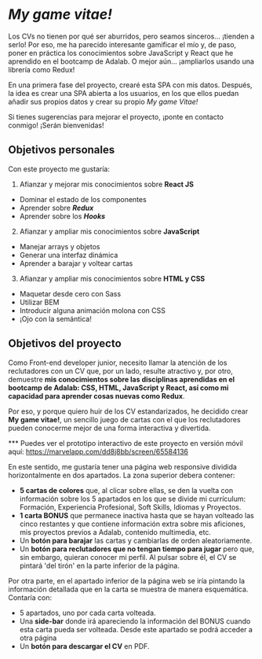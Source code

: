 # _My game vitae!_

Los CVs no tienen por qué ser aburridos, pero seamos sinceros... ¡tienden a serlo! Por eso, me ha parecido interesante gamificar el mío y, de paso, poner en práctica los conocimientos sobre JavaScript y React que he aprendido en el bootcamp de Adalab. O mejor aún... ¡ampliarlos usando una librería como Redux!

En una primera fase del proyecto, crearé esta SPA con mis datos. Después, la idea es crear una SPA abierta a los usuarios, en los que ellos puedan añadir sus propios datos y crear su propio *My game Vitae!*

Si tienes sugerencias para mejorar el proyecto, ¡ponte en contacto conmigo! ¡Serán bienvenidas!

## Objetivos personales

Con este proyecto me gustaría:

1. Afianzar y mejorar mis conocimientos sobre **React JS**

- Dominar el estado de los componentes
- Aprender sobre **_Redux_**
- Aprender sobre los **_Hooks_**

2. Afianzar y ampliar mis conocimientos sobre **JavaScript**

- Manejar arrays y objetos
- Generar una interfaz dinámica
- Aprender a barajar y voltear cartas

3. Afianzar y ampliar mis conocimientos sobre **HTML y CSS**

- Maquetar desde cero con Sass
- Utilizar BEM
- Introducir alguna animación molona con CSS
- ¡Ojo con la semántica!

## Objetivos del proyecto

Como Front-end developer junior, necesito llamar la atención de los reclutadores con un CV que, por un lado, resulte atractivo y, por otro, demuestre **mis conocimientos sobre las disciplinas aprendidas en el bootcamp de Adalab: CSS, HTML, JavaScript y React, así como mi capacidad para aprender cosas nuevas como Redux**.

Por eso, y porque quiero huir de los CV estandarizados, he decidido crear **My game vitae!**, un sencillo juego de cartas con el que los reclutadores pueden conocerme mejor de una forma interactiva y divertida.

\*\*\* Puedes ver el prototipo interactivo de este proyecto en versión móvil aquí: https://marvelapp.com/dd8j8bb/screen/65584136

En este sentido, me gustaría tener una página web responsive dividida horizontalmente en dos apartados. La zona superior debera contener:

- **5 cartas de colores** que, al clicar sobre ellas, se den la vuelta con información sobre los 5 apartados en los que se divide mi currículum: Formación, Experiencia Profesional, Soft Skills, Idiomas y Proyectos.
- **1 carta BONUS** que permanece inactiva hasta que se hayan volteado las cinco restantes y que contiene información extra sobre mis aficiones, mis proyectos previos a Adalab, contenido multimedia, etc.
- Un **botón para barajar** las cartas y cambiarlas de orden aleatoriamente.
- Un **botón para reclutadores que no tengan tiempo para jugar** pero que, sin embargo, quieran conocer mi perfil. Al pulsar sobre él, el CV se pintará 'del tirón' en la parte inferior de la página.

Por otra parte, en el apartado inferior de la página web se iría pintando la información detallada que en la carta se muestra de manera esquemática. Contaría con:

- 5 apartados, uno por cada carta volteada.
- Una **side-bar** donde irá apareciendo la información del BONUS cuando esta carta pueda ser volteada. Desde este apartado se podrá acceder a otra página
- Un **botón para descargar el CV** en PDF.
